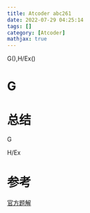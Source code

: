 ```yaml
---
title: Atcoder abc261
date: 2022-07-29 04:25:14
tags: []
category: [Atcoder]
mathjax: true
---
```


G(),H/Ex()

# G

# 总结


G

H/Ex

# 参考

[官方题解](https://atcoder.jp/contests/abc261/editorial)

